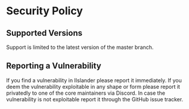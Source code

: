 # Security Policy

## Supported Versions

Support is limited to the latest version of the master branch.

## Reporting a Vulnerability

If you find a vulnerability in IIslander please report it immediately.
If you deem the vulnerability exploitable in any shape or form please report it privatedly to one of the core maintainers via Discord.
In case the vulnerability is not exploitable report it through the GitHub issue tracker.
